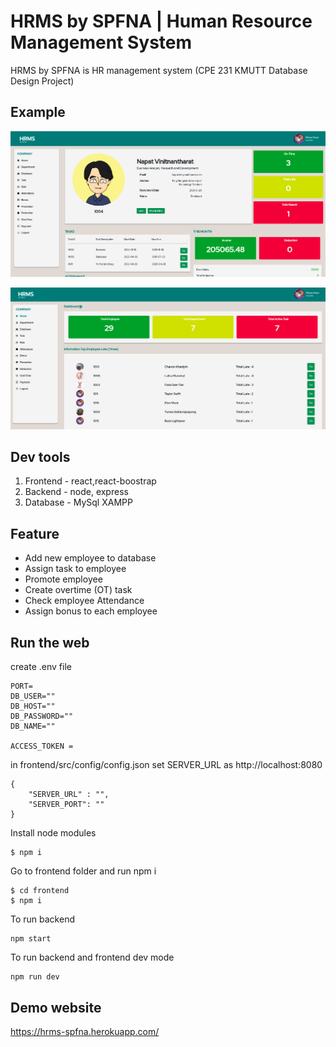 # HRMS by SPFNA | Human Resource Management System

HRMS by SPFNA is HR management system 
(CPE 231 KMUTT Database Design Project)

## Example

![](frontend/src/assets/img/example1.png)


![](frontend/src/assets/img/example2.png)

## Dev tools

1. Frontend - react,react-boostrap
2. Backend - node, express
3. Database - MySql XAMPP

## Feature 

- Add new employee to database
- Assign task to employee 
- Promote employee
- Create overtime (OT) task
- Check employee Attendance
- Assign bonus to each employee

## Run the web

create .env file
```
PORT= 
DB_USER=""
DB_HOST=""
DB_PASSWORD=""
DB_NAME=""

ACCESS_TOKEN = 
```
in frontend/src/config/config.json set SERVER_URL as http://localhost:8080 
```
{
    "SERVER_URL" : "",
    "SERVER_PORT": ""
}
```

Install node modules
```
$ npm i 
```

Go to frontend folder and run npm i 

```
$ cd frontend
$ npm i 
```
To run backend 
```
npm start
```

To run backend and frontend dev mode
```
npm run dev
```

## Demo website

https://hrms-spfna.herokuapp.com/
